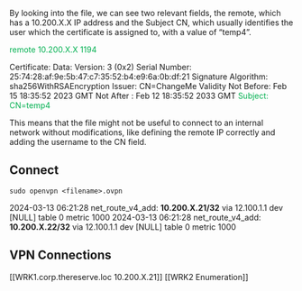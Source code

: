 By looking into the file, we can see two relevant fields, the remote, which has a 10.200.X.X IP address and the Subject CN, which usually identifies the user which the certificate is assigned to, with a value of “temp4”.

<font color="#00b050">remote 10.200.X.X 1194</font>

Certificate:
    Data:
        Version: 3 (0x2)
        Serial Number:
            25:74:28:af:9e:5b:47:c7:35:52:b4:e9:6a:0b:df:21
        Signature Algorithm: sha256WithRSAEncryption
        Issuer: CN=ChangeMe
        Validity
            Not Before: Feb 15 18:35:52 2023 GMT
            Not After : Feb 12 18:35:52 2033 GMT
        <font color="#00b050">Subject: CN=temp4</font>

This means that the file might not be useful to connect to an internal network without modifications, like defining the remote IP correctly and adding the username to the CN field.
## Connect
```
sudo openvpn <filename>.ovpn
```
2024-03-13 06:21:28 net_route_v4_add: **10.200.X.21/32** via 12.100.1.1 dev [NULL] table 0 metric 1000
2024-03-13 06:21:28 net_route_v4_add: **10.200.X.22/32** via 12.100.1.1 dev [NULL] table 0 metric 1000

## VPN Connections

[[WRK1.corp.thereserve.loc 10.200.X.21]]
[[WRK2 Enumeration]]


